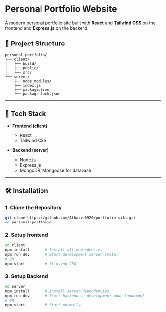 # Personal Portfolio Website

A modern personal portfolio site built with **React** and **Tailwind CSS** on the frontend and **Express.js** on the backend.

## 📁 Project Structure

```text
personal-portfolio/
├── client/
│   ├── build/
│   ├── public/
│   └── src/
└── server/
    ├── node_modules/
    ├── index.js
    ├── package.json
    └── package-lock.json
```
---

## 🚀 Tech Stack

- **Frontend (client)**
  - React
  - Tailwind CSS

- **Backend (server)**
  - Node.js
  - Express.js
  - MongoDB, Mongoose for database

---

## 🛠️ Installation

### 1. Clone the Repository

```bash
git clone https://github.com/Atharva0920/portfolio-site.git
cd personal-portfolio
```
### 2. Setup frontend
```bash
cd client
npm install       # Install all dependencies
npm run dev       # Start development server (Vite)
# OR
npm start         # If using CRA
```

### 3. Setup Backend
```bash
cd server
npm install       # Install server dependencies
npm run dev       # Start backend in development mode (nodemon)
# OR
npm start         # Start normally
```



